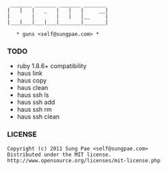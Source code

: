 
     _______ _______ _______ _______
    |   |   |   _   |   |   |     __|
    |       |       |   |   |__     |
    |___|___|___|___|_______|_______|

       * guns <self@sungpae.com> *


### TODO

- ruby 1.8.6+ compatibility
- haus link
- haus copy
- haus clean
- haus ssh ls
- haus ssh add
- haus ssh rm
- haus ssh clean


### LICENSE

    Copyright (c) 2011 Sung Pae <self@sungpae.com>
    Distributed under the MIT license.
    http://www.opensource.org/licenses/mit-license.php
